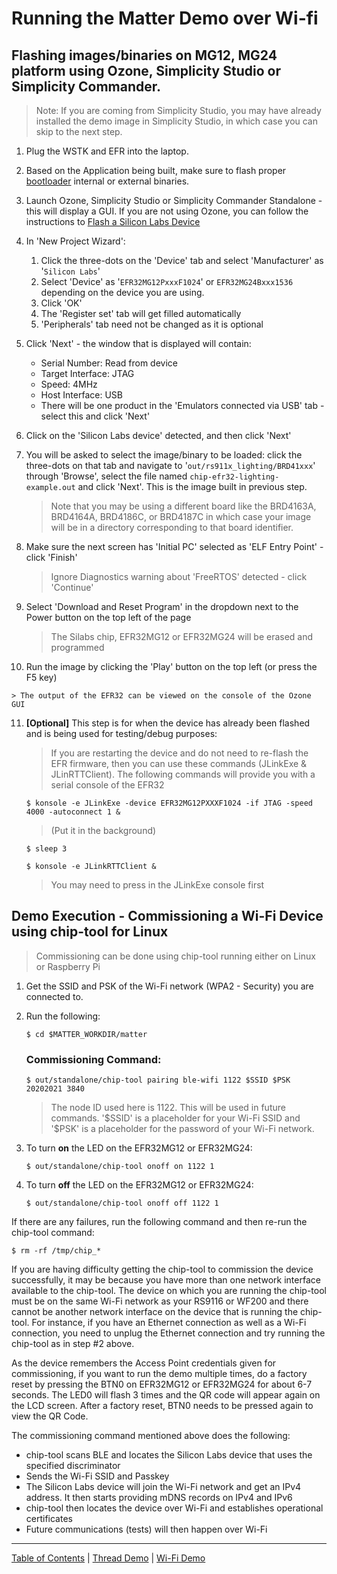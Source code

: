 # Running the Matter Demo over Wi-fi

## Flashing images/binaries on MG12, MG24 platform using Ozone, Simplicity Studio or Simplicity Commander.

> Note: If you are coming from Simplicity Studio, you may have already installed
> the demo image in Simplicity Studio, in which case you can skip to the
> next step.

1.  Plug the WSTK and EFR into the laptop.

2.  Based on the Application being built, make sure to flash proper [bootloader](../general/ARTIFACTS.md#matter-bootloader-binaries) internal or external binaries. 

3.  Launch Ozone, Simplicity Studio or Simplicity Commander Standalone - this
    will display a GUI. If you are not using Ozone, you can follow the
    instructions to
    [Flash a Silicon Labs Device](../general/FLASH_SILABS_DEVICE.md)

4.  In 'New Project Wizard':

    1. Click the three-dots on the 'Device' tab and select 'Manufacturer' as
       '`Silicon Labs`'
    2. Select 'Device' as '`EFR32MG12PxxxF1024`' or `EFR32MG24Bxxx1536`
       depending on the device you are using.
    3. Click 'OK'
    4. The 'Register set' tab will get filled automatically
    5. 'Peripherals' tab need not be changed as it is optional

5.  Click 'Next' - the window that is displayed will contain:

    - Serial Number: Read from device
    - Target Interface: JTAG
    - Speed: 4MHz
    - Host Interface: USB
    - There will be one product in the 'Emulators connected via USB' tab -
        select this and click 'Next'

6.  Click on the 'Silicon Labs device' detected, and then click 'Next'

7.  You will be asked to select the image/binary to be loaded: click the
    three-dots on that tab and navigate to '`out/rs911x_lighting/BRD41xxx`'
    through 'Browse', select the file named `chip-efr32-lighting-example.out`
    and click 'Next'. This is the image built in previous step.

    > Note that you may be using a different board like the BRD4163A, BRD4164A,
    > BRD4186C, or BRD4187C in which case your image will be in a directory
    > corresponding to that board identifier.

8.  Make sure the next screen has 'Initial PC' selected as 'ELF Entry Point' -
    click 'Finish'

    > Ignore Diagnostics warning about 'FreeRTOS' detected - click 'Continue'

9.  Select 'Download and Reset Program' in the dropdown next to the Power button
    on the top left of the page

    > The Silabs chip, EFR32MG12 or EFR32MG24 will be erased and programmed

10.  Run the image by clicking the 'Play' button on the top left (or press the F5
    key)

    > The output of the EFR32 can be viewed on the console of the Ozone GUI

11. **[Optional]** This step is for when the device has already been flashed and
    is being used for testing/debug purposes:

    > If you are restarting the device and do not need to re-flash the EFR
    > firmware, then you can use these commands (JLinkExe & JLinRTTClient). The
    > following commands will provide you with a serial console of the EFR32

    ```shell
    $ konsole -e JLinkExe -device EFR32MG12PXXXF1024 -if JTAG -speed 4000 -autoconnect 1 &
    ```

    > (Put it in the background)

    ```shell
    $ sleep 3
    ```

    ```shell
    $ konsole -e JLinkRTTClient &
    ```

    > You may need to press <ENTER> in the JLinkExe console first

## Demo Execution - Commissioning a Wi-Fi Device using chip-tool for Linux

> Commissioning can be done using chip-tool running either on Linux or Raspberry
> Pi

1. Get the SSID and PSK of the Wi-Fi network (WPA2 - Security) you are connected
   to.
2. Run the following:

    ```shell
    $ cd $MATTER_WORKDIR/matter
    ```

    ### Commissioning Command:

    ```shell
    $ out/standalone/chip-tool pairing ble-wifi 1122 $SSID $PSK 20202021 3840
    ```

    > The node ID used here is 1122. This will be used in future commands.
    > '\$SSID' is a placeholder for your Wi-Fi SSID and '\$PSK' is a placeholder
    > for the password of your Wi-Fi network.

3. To turn **on** the LED on the EFR32MG12 or EFR32MG24:

    ```shell
    $ out/standalone/chip-tool onoff on 1122 1
    ```
4. To turn **off** the LED on the EFR32MG12 or EFR32MG24:

    ```shell
    $ out/standalone/chip-tool onoff off 1122 1
    ```

If there are any failures, run the following command and then re-run the
chip-tool command:

```shell
$ rm -rf /tmp/chip_*
```

If you are having difficulty getting the chip-tool to commission the device
successfully, it may be because you have more than one network interface
available to the chip-tool. The device on which you are running the chip-tool
must be on the same Wi-Fi network as your RS9116 or WF200 and there cannot be
another network interface on the device that is running the chip-tool. For
instance, if you have an Ethernet connection as well as a Wi-Fi connection, you
need to unplug the Ethernet connection and try running the chip-tool as in step
#2 above.

As the device remembers the Access Point credentials given for commissioning, if
you want to run the demo multiple times, do a factory reset by pressing the BTN0
on EFR32MG12 or EFR32MG24 for about 6-7 seconds. The LED0 will flash 3 times and
the QR code will appear again on the LCD screen. After a factory reset, BTN0 needs to be pressed again to view the QR Code.

The commissioning command mentioned above does the following:

- chip-tool scans BLE and locates the Silicon Labs device that uses the
specified discriminator
- Sends the Wi-Fi SSID and Passkey
- The Silicon Labs device will join the Wi-Fi network and get an IPv4 address.
It then starts providing mDNS records on IPv4 and IPv6
- chip-tool then locates the device over Wi-Fi and establishes operational
certificates
- Future communications (tests) will then happen over Wi-Fi

---

[Table of Contents](../README.md) | [Thread Demo](../thread/DEMO_OVERVIEW.md) |
[Wi-Fi Demo](./DEMO_OVERVIEW.md)
